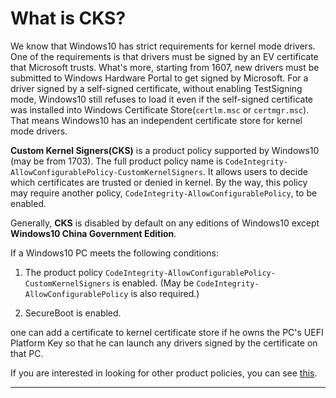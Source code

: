 # What is CKS?

We know that Windows10 has strict requirements for kernel mode drivers. One of the requirements is that drivers must be signed by an EV certificate that Microsoft trusts. What's more, starting from 1607, new drivers must be submitted to Windows Hardware Portal to get signed by Microsoft. For a driver signed by a self-signed certificate, without enabling TestSigning mode, Windows10 still refuses to load it even if the self-signed certificate was installed into Windows Certificate Store(`certlm.msc` or `certmgr.msc`). That means Windows10 has an independent certificate store for kernel mode drivers.

__Custom Kernel Signers(CKS)__ is a product policy supported by Windows10 (may be from 1703). The full product policy name is `CodeIntegrity-AllowConfigurablePolicy-CustomKernelSigners`. It allows users to decide which certificates are trusted or denied in kernel. By the way, this policy may require another policy, `CodeIntegrity-AllowConfigurablePolicy`, to be enabled.

Generally, __CKS__ is disabled by default on any editions of Windows10 except __Windows10 China Government Edition__.

If a Windows10 PC meets the following conditions:

1. The product policy `CodeIntegrity-AllowConfigurablePolicy-CustomKernelSigners` is enabled.
  (May be `CodeIntegrity-AllowConfigurablePolicy` is also required.)

2. SecureBoot is enabled.

one can add a certificate to kernel certificate store if he owns the PC's UEFI Platform Key so that he can launch any drivers signed by the certificate on that PC.

If you are interested in looking for other product policies, you can see [this](https://www.geoffchappell.com/notes/windows/license/install.htm).

---
